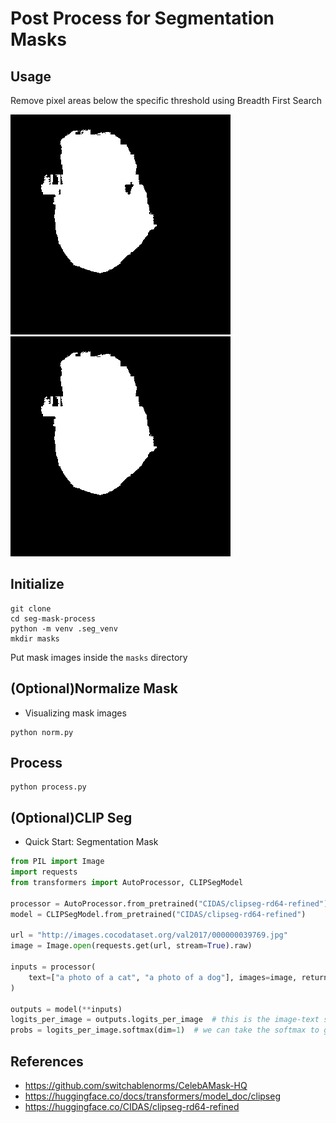 # Post Process for Segmentation Masks
## Usage
Remove pixel areas below the specific threshold using Breadth First Search

![대체 텍스트](./assets/mask.png)
![대체 텍스트](./assets/mask_processed.png)


## Initialize
```shell
git clone 
cd seg-mask-process
python -m venv .seg_venv
mkdir masks
```
Put mask images inside the `masks` directory

## (Optional)Normalize Mask
- Visualizing mask images
```shell
python norm.py
```

## Process
```shell
python process.py
```

## (Optional)CLIP Seg
- Quick Start: Segmentation Mask
```python
from PIL import Image
import requests
from transformers import AutoProcessor, CLIPSegModel

processor = AutoProcessor.from_pretrained("CIDAS/clipseg-rd64-refined")
model = CLIPSegModel.from_pretrained("CIDAS/clipseg-rd64-refined")

url = "http://images.cocodataset.org/val2017/000000039769.jpg"
image = Image.open(requests.get(url, stream=True).raw)

inputs = processor(
    text=["a photo of a cat", "a photo of a dog"], images=image, return_tensors="pt", padding=True
)

outputs = model(**inputs)
logits_per_image = outputs.logits_per_image  # this is the image-text similarity score
probs = logits_per_image.softmax(dim=1)  # we can take the softmax to get the label probabilities
```

## References
- https://github.com/switchablenorms/CelebAMask-HQ
- https://huggingface.co/docs/transformers/model_doc/clipseg
- https://huggingface.co/CIDAS/clipseg-rd64-refined